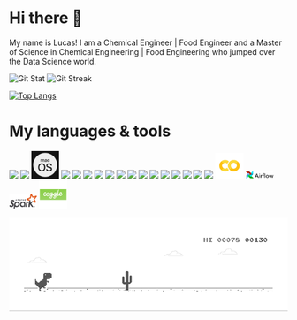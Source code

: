 <h1> Hi there 👋 </h1>

My name is Lucas! I am a Chemical Engineer | Food Engineer and a Master of Science in Chemical Engineering | Food Engineering who jumped over the Data Science world. 


![Git Stat](https://github-readme-stats.vercel.app/api?username=lucasquemelli&show_icons=true&theme=tokyonight)
![Git Streak](https://github-readme-streak-stats.herokuapp.com/?user=lucasquemelli&theme=tokyonight)


[![Top Langs](https://github-readme-stats.vercel.app/api/top-langs/?username=lucasquemelli&layout=compact&theme=tokyonight)](https://github.com/lucasquemelli/github-readme-stats)

# My languages & tools

<code><img width="10%" src="https://seeklogo.com/images/U/ubuntu-logo-8B7C9ED4AD-seeklogo.com.png"></code>
<code><img width="10%" src="https://seeklogo.com/images/W/windows-10-icon-logo-5BC5C69712-seeklogo.com.png"></code>
<code><img width="10%" src="https://github.com/lucasquemelli/lucasquemelli/blob/main/macos.svg"></code>
<code><img width="10%" src="https://seeklogo.com/images/G/git-logo-F4A93DAA20-seeklogo.com.png"></code>
<code><img width="10%" src="https://www.vectorlogo.zone/logos/python/python-ar21.svg"></code>
<code><img width="10%" src="https://www.vectorlogo.zone/logos/r-project/r-project-official.svg"></code>
<code><img width="10%" src="https://wiki.documentfoundation.org/images/thumb/6/65/LibreOffice_Initial-Artwork-Logo_ColorLogoBasic_500px.png/200px-LibreOffice_Initial-Artwork-Logo_ColorLogoBasic_500px.png"></code>
<code><img width="10%" src="https://cdn.worldvectorlogo.com/logos/office-365-1.svg"></code>
<code><img width="10%" src="https://encrypted-tbn0.gstatic.com/images?q=tbn:ANd9GcSkON8JxDznoU9J8kLQSCRUlzLqN8VN7a8cHJhW-zyO2zuCLz0mPgEZIwpz6WrZVaoPyE8&usqp=CAU"></code>
<code><img width="10%" src="https://www.vectorlogo.zone/logos/jupyter/jupyter-ar21.svg"></code> 
<code><img width="10%" src="https://pbs.twimg.com/media/CNJQGcrVEAAqZG1.png"></code> 
<code><img width="10%" src="https://encrypted-tbn0.gstatic.com/images?q=tbn:ANd9GcT4a8YUd4NNP7GnLd2gwXBKDjotih8LxQnd0Q&usqp=CAU"></code>
<code><img width="10%" src="https://seeklogo.com/images/M/MySQL-logo-F6FF285A58-seeklogo.com.png"></code>
<code><img width="10%" src="https://encrypted-tbn0.gstatic.com/images?q=tbn:ANd9GcTQCZFq81-fJFaissF4JTz0uZJ_ozPbXuVaBA&usqp=CAU"></code>
<code><img width="10%" src="https://seeklogo.com/images/P/pycharm-logo-51B1427388-seeklogo.com.png"></code>
<code><img width="10%" src="https://encrypted-tbn0.gstatic.com/images?q=tbn:ANd9GcQ5sqWgzUvG9CKv3SIXAy2Dj9DQxYpMgiynpw&usqp=CAU"></code>
<code><img width="10%" src="https://seeklogo.com/images/H/heroku-logo-B774A78667-seeklogo.com.png"></code>
<code><img width="10%" src="https://github.com/lucasquemelli/lucasquemelli/blob/main/colab.jpg"></code>
<code><img width="10%" src="https://github.com/lucasquemelli/lucasquemelli/blob/main/PngItem_4019613.png"></code>
<code><img width="10%" src="https://github.com/lucasquemelli/lucasquemelli/blob/main/Apache_Spark_logo.svg.png"></code>
<code><img width="10%" src="https://github.com/lucasquemelli/lucasquemelli/blob/main/cog.png"></code>

![Dino Gif](https://github.com/lucasquemelli/lucasquemelli/raw/main/dino.gif)

<!--
**lucasquemelli/lucasquemelli** is a ✨ _special_ ✨ repository because its `README.md` (this file) appears on your GitHub profile.

Here are some ideas to get you started:

- 🔭 I’m currently working on ...
- 🌱 I’m currently learning ...
- 👯 I’m looking to collaborate on ...
- 🤔 I’m looking for help with ...
- 💬 Ask me about ...
- 📫 How to reach me: ...
- 😄 Pronouns: ...
- ⚡ Fun fact: ...
-->
